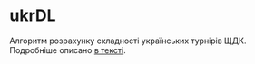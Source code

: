 # ukrDL
Алгоритм розрахунку складності українських турнірів ЩДК.
Подробніше описано [в тексті](https://docs.google.com/document/d/1MA-bjneFAZKTT1gfZig6AYKYxSnsNUyblVSJevcsous/edit?usp=sharing).
